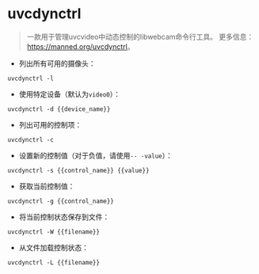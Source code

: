 # uvcdynctrl

> 一款用于管理uvcvideo中动态控制的libwebcam命令行工具。
> 更多信息：<https://manned.org/uvcdynctrl>。

- 列出所有可用的摄像头：

`uvcdynctrl -l`

- 使用特定设备（默认为`video0`）：

`uvcdynctrl -d {{device_name}}`

- 列出可用的控制项：

`uvcdynctrl -c`

- 设置新的控制值（对于负值，请使用`-- -value`）：

`uvcdynctrl -s {{control_name}} {{value}}`

- 获取当前控制值：

`uvcdynctrl -g {{control_name}}`

- 将当前控制状态保存到文件：

`uvcdynctrl -W {{filename}}`

- 从文件加载控制状态：

`uvcdynctrl -L {{filename}}`